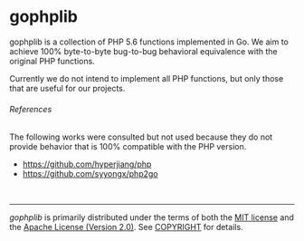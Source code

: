 gophplib
========
gophplib is a collection of PHP 5.6 functions implemented in Go. We aim to achieve
100% byte-to-byte bug-to-bug behavioral equivalence with the original PHP
functions.

Currently we do not intend to implement all PHP functions, but only those that
are useful for our projects.

###### References
The following works were consulted but not used because they do not provide
behavior that is 100% compatible with the PHP version.

- https://github.com/hyperjiang/php
- https://github.com/syyongx/php2go

&nbsp;

--------
*gophplib* is primarily distributed under the terms of both the [MIT license]
and the [Apache License (Version 2.0)]. See [COPYRIGHT] for details.

[MIT license]: LICENSE-MIT
[Apache License (Version 2.0)]: LICENSE-APACHE
[COPYRIGHT]: COPYRIGHT
